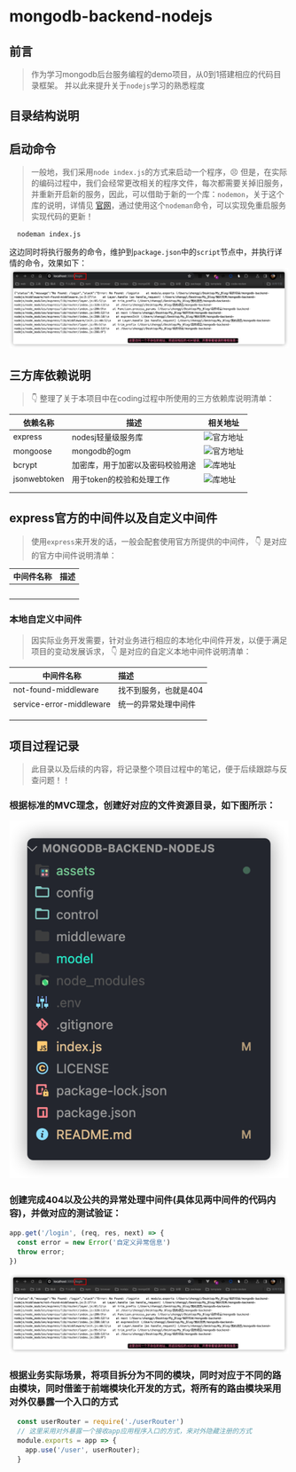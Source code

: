 # mongodb-backend-nodejs

## 前言
> 作为学习mongodb后台服务编程的demo项目，从0到1搭建相应的代码目录框架。
> 并以此来提升关于`nodejs`学习的熟悉程度

## 目录结构说明

## 启动命令
> 一般地，我们采用`node index.js`的方式来启动一个程序，😣 但是，在实际的编码过程中，我们会经常更改相关的程序文件，每次都需要关掉旧服务，并重新开启新的服务，因此，可以借助于新的一个库：`nodemon`，关于这个库的说明，详情见 [官网](https://www.npmjs.com/package/nodemon)，通过使用这个`nodeman`命令，可以实现免重启服务实现代码的更新！
```shell
  nodeman index.js
```
这边同时将执行服务的命令，维护到`package.json`中的`script`节点中，并执行详情的命令，效果如下：
![nodemon执行结果](./assets/访问不存在的链接异常结果.png)

## 三方库依赖说明
> 👇 整理了关于本项目中在coding过程中所使用的三方依赖库说明清单：

| 依赖名称 | 描述 | 相关地址 |
|---|---|---|
| express | nodesj轻量级服务库 | ![官方地址](https://expressjs.com/) |
| mongoose | mongodb的ogm | ![官方地址](https://mongoosejs.com/) |
| bcrypt | 加密库，用于加密以及密码校验用途 | ![库地址](https://www.npmjs.com/package/bcrypt) |
| jsonwebtoken | 用于token的校验和处理工作 | ![库地址](https://www.npmjs.com/package/jsonwebtoken) |
|  |  |  |
|  |  |  |

## express官方的中间件以及自定义中间件
> 使用`express`来开发的话，一般会配套使用官方所提供的中间件， 👇 是对应的官方中间件说明清单：

| 中间件名称 | 描述 |
|---|:---|
|  |  |
|  |  |
|  |  |
|  |  |
|  |  |

### 本地自定义中间件
> 因实际业务开发需要，针对业务进行相应的本地化中间件开发，以便于满足项目的变动发展诉求， 👇 是对应的自定义本地中间件说明清单：

| 中间件名称 | 描述 |
|---|:---|
| not-found-middleware | 找不到服务，也就是404 |
| service-error-middleware | 统一的异常处理中间件 |
|  |  |
|  |  |
|  |  |


## 项目过程记录
> 此目录以及后续的内容，将记录整个项目过程中的笔记，便于后续跟踪与反查问题！！

### 根据标准的MVC理念，创建好对应的文件资源目录，如下图所示：
  ![文件资源目录](./assets/目录结构.png)

### 创建完成404以及公共的异常处理中间件(具体见两中间件的代码内容)，并做对应的测试验证：
```javascript
app.get('/login', (req, res, next) => {
  const error = new Error('自定义异常信息')
  throw error;
})
```
![404异常](./assets/访问不存在的链接异常结果.png)

### 根据业务实际场景，将项目拆分为不同的模块，同时对应于不同的路由模块，同时借鉴于前端模块化开发的方式，将所有的路由模块采用对外仅暴露一个入口的方式 
```javascript
  const userRouter = require('./userRouter')
  // 这里采用对外暴露一个接收app应用程序入口的方式，来对外隐藏注册的方式
  module.exports = app => {
    app.use('/user', userRouter);
  }
```